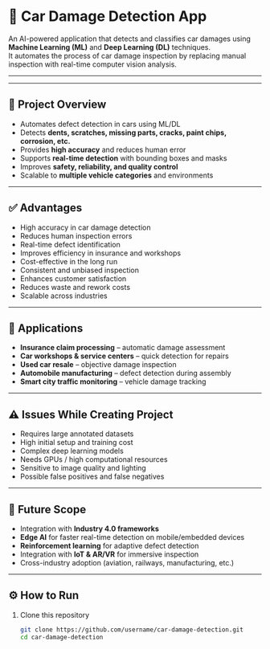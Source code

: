 # 🚗 Car Damage Detection App

An AI-powered application that detects and classifies car damages using **Machine Learning (ML)** and **Deep Learning (DL)** techniques.  
It automates the process of car damage inspection by replacing manual inspection with real-time computer vision analysis.

---

---

## 📖 Project Overview
- Automates defect detection in cars using ML/DL  
- Detects **dents, scratches, missing parts, cracks, paint chips, corrosion, etc.**  
- Provides **high accuracy** and reduces human error  
- Supports **real-time detection** with bounding boxes and masks  
- Improves **safety, reliability, and quality control**  
- Scalable to **multiple vehicle categories** and environments  

---

## ✅ Advantages
- High accuracy in car damage detection  
- Reduces human inspection errors  
- Real-time defect identification  
- Improves efficiency in insurance and workshops  
- Cost-effective in the long run  
- Consistent and unbiased inspection  
- Enhances customer satisfaction  
- Reduces waste and rework costs  
- Scalable across industries  

---

## 🔧 Applications
- **Insurance claim processing** – automatic damage assessment  
- **Car workshops & service centers** – quick detection for repairs  
- **Used car resale** – objective damage inspection  
- **Automobile manufacturing** – defect detection during assembly  
- **Smart city traffic monitoring** – vehicle damage tracking  

---

## ⚠️ Issues While Creating Project
- Requires large annotated datasets  
- High initial setup and training cost  
- Complex deep learning models  
- Needs GPUs / high computational resources  
- Sensitive to image quality and lighting  
- Possible false positives and false negatives  

---

## 🚀 Future Scope
- Integration with **Industry 4.0 frameworks**  
- **Edge AI** for faster real-time detection on mobile/embedded devices  
- **Reinforcement learning** for adaptive defect detection  
- Integration with **IoT & AR/VR** for immersive inspection  
- Cross-industry adoption (aviation, railways, manufacturing, etc.)  

---

## ⚙️ How to Run
1. Clone this repository  
   ```bash
   git clone https://github.com/username/car-damage-detection.git
   cd car-damage-detection

